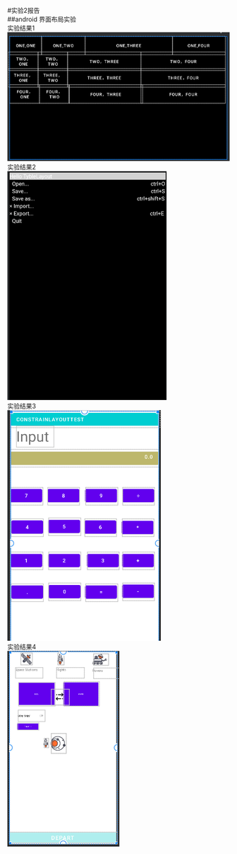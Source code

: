 #实验2报告  
##android 界面布局实验  
实验结果1  
![image](https://github.com/hongwq123/2/blob/main/%E5%AE%9E%E9%AA%8C2/1%60%40J(95)ARD_0KU~J%5D4VIAN.png)  
实验结果2  
![image](https://github.com/hongwq123/2/blob/main/%E5%AE%9E%E9%AA%8C2/shiyan2.png)  
实验结果3  
![image](https://github.com/hongwq123/2/blob/main/%E5%AE%9E%E9%AA%8C2/L%7D69R1ZRMV8DLV7FG%7D1~%7BUQ.png)  
实验结果4  
![image](https://github.com/hongwq123/2/blob/main/%E5%AE%9E%E9%AA%8C2/5RRFTNFV4%5BAM5BZ%7D02SF1NW.png)  
